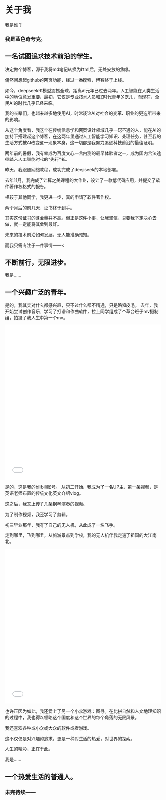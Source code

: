 ﻿# 关于我

 
  <p>我是谁？</p>

  ### 我是蓝色奇夸克。

## 一名试图追求技术前沿的学生。
决定做个博客，源于我将md笔记转换为html后，无处安放的焦虑。

偶然间想起github的网页功能，经过一番摸索，博客终于上线。

如今，deepseekR1模型震撼全球，距离AI元年已过去两年。人工智能在人类生活中的地位愈发重要。最初，它仅是专业技术人员和Z时代青年的宠儿，而现在，全民AI的时代几乎已经来临。

我的长辈们，也越来越多地使用AI，时常谈论AI对社会的变革、职业的更迭所带来的影响。

从这个角度看，我这个在传统信息学和网页设计领域几乎一窍不通的人，能在AI的加持下搭建起这个博客，在这两年里通过人工智能学习知识、处理任务，甚至我的生活方式被AI改变这一现象本身，这一切都是我努力追逐科技前沿的最佳证明。

两年前的暑假，我有幸成为百度文心一言内测的最早体验者之一，成为国内合法途径踏入人工智能时代的“先行”者。

昨天，我跟随网络教程，成功完成了deepseek的本地部署。

去年11月，我完成了计算之美课程的大作业，设计了一款低代码应用，并提交了软件著作权格式的报告。

相较于其他同学，我更进一步，真的申请了软件著作权。

两个月后的前几天，证书终于到手。

其实这份证书的含金量并不高。但正是这件小事，让我坚信，只要我下定决心去做，就一定能将其做到最好。

未来的技术前沿如何发展，无人能准确预知。

而我只需专注于一件事情——<

## 不断前行，无限进步。


我是……
## 一个兴趣广泛的青年。

是的，我其实对什么都感兴趣，只不过什么都不精通，只是略知皮毛。
去年，我开始尝试创作音乐，学习了打谱和作曲软件，拉上同学组成了个草台班子mv摄制组，拍摄了我人生中第一个mv。

 <iframe src="//player.bilibili.com/player.html?isOutside=true&aid=1450567342&bvid=BV1Kv421y7Ri&cid=25618680786&p=1" 
        scrolling="no" 
        border="0" 
        frameborder="no" 
        framespacing="0" 
        allowfullscreen="true" 
        style="width:100%; height:500px;"> </iframe>

是的，这是我的bilibili账号。
从初二开始，我成为了一名UP主，第一条视频，是英语老师布置的传统文化英文介绍vlog。

这之后，我又上传了几条钢琴演奏的视频。

为了制作视频，我还学习了剪辑。

初三毕业那年，我有了自己的无人机，从此成了一名飞手。

走到哪里，飞到哪里，从旅游景点到学校，我的无人机伴我走遍了祖国的大江南北。

<iframe src="//player.bilibili.com/player.html?isOutside=true&aid=113571837123028&bvid=BV1eezpY4EPi&cid=27110803630&p=1" 
        scrolling="no" 
        border="0" 
        frameborder="no" 
        framespacing="0" 
        allowfullscreen="true" 
        style="width:100%; height:500px;"> </iframe>

也许正因为如此，我还爱上了另一个小众游戏：图寻。在比拼自然和人文地理知识的过程中，我也得以领略这个国度和这个世界的每个角落的无限风景。

我还喜欢各种或小众或大众的软件或者游戏。

这不仅仅是对兴趣的追求，更是一种对生活的热爱，对世界的探索。

人生的精彩，正在于此。

我是……


## 一个热爱生活的普通人。


### 未完待续——
